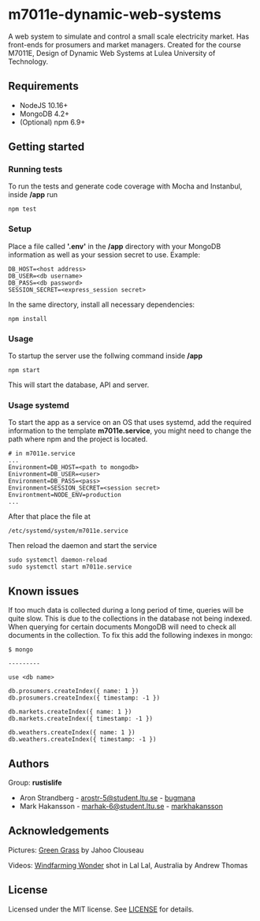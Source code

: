 # m7011e-dynamic-web-systems
A web system to simulate and control a small scale electricity market. Has front-ends for prosumers and market managers. Created for the course M7011E, Design of Dynamic Web Systems at Lulea University of Technology.

## Requirements
* NodeJS 10.16+
* MongoDB 4.2+
* (Optional) npm 6.9+

## Getting started
### Running tests
To run the tests and generate code coverage with Mocha and Instanbul, inside **/app** run
```
npm test
```

### Setup
Place a file called **'.env'** in the **/app** directory with your
MongoDB information as well as your session secret to use. Example:
```
DB_HOST=<host address>
DB_USER=<db username>
DB_PASS=<db password>
SESSION_SECRET=<express_session secret>
```
In the same directory, install all necessary dependencies:
```
npm install
```
### Usage
To startup the server use the follwing command inside **/app**
```
npm start
```
This will start the database, API and server.


### Usage systemd
To start the app as a service on an OS that uses systemd, add the required information to the template **m7011e.service**, you might need to change the path where npm and the project is located. 
```
# in m7011e.service
...
Environment=DB_HOST=<path to mongodb>
Enivronment=DB_USER=<user>
Environment=DB_PASS=<pass>
Environment=SESSION_SECRET=<session secret>
Environtment=NODE_ENV=production
...

```
After that place the file at
```
/etc/systemd/system/m7011e.service
```
Then reload the daemon and start the service
```
sudo systemctl daemon-reload
sudo systemctl start m7011e.service
```
## Known issues
If too much data is collected during a long period of time, queries will be quite slow. This is due to the collections in the database not being indexed. When querying for certain documents MongoDB will need to check all documents in the collection. To fix this add the following indexes in mongo:
```
$ mongo

---------

use <db name>

db.prosumers.createIndex({ name: 1 })
db.prosumers.createIndex({ timestamp: -1 })

db.markets.createIndex({ name: 1 })
db.markets.createIndex({ timestamp: -1 })

db.weathers.createIndex({ name: 1 })
db.weathers.createIndex({ timestamp: -1 })
```

## Authors
Group: **rustislife**
* Aron Strandberg - arostr-5@student.ltu.se - [bugmana](https://github.com/dynematic)
* Mark Hakansson - marhak-6@student.ltu.se - [markhakansson](https://github.com/markhakansson)

## Acknowledgements
Pictures:
[Green Grass](https://www.pexels.com/photo/agriculture-countryside-crop-cropland-388415/) by Jahoo Clouseau

Videos:
[Windfarming Wonder](https://www.pexels.com/video/wind-turbines-on-a-foggy-day-3222552/) shot in Lal Lal, Australia by Andrew Thomas 
## License
Licensed under the MIT license. See [LICENSE](LICENSE) for details.
